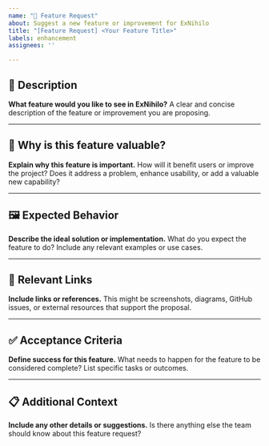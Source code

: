 ```yaml
---
name: "🚀 Feature Request"
about: Suggest a new feature or improvement for ExNihilo
title: "[Feature Request] <Your Feature Title>"
labels: enhancement
assignees: ''

---
```


## 📝 Description
**What feature would you like to see in ExNihilo?**
A clear and concise description of the feature or improvement you are proposing.

---

## 🌟 Why is this feature valuable?
**Explain why this feature is important.**
How will it benefit users or improve the project? Does it address a problem, enhance usability, or add a valuable new capability?

---

## 🖼️ Expected Behavior
**Describe the ideal solution or implementation.**
What do you expect the feature to do? Include any relevant examples or use cases.

---

## 🔗 Relevant Links
**Include links or references.**
This might be screenshots, diagrams, GitHub issues, or external resources that support the proposal.

---

## ✅ Acceptance Criteria
**Define success for this feature.**
What needs to happen for the feature to be considered complete? List specific tasks or outcomes.

---

## 📋 Additional Context
**Include any other details or suggestions.**
Is there anything else the team should know about this feature request?
